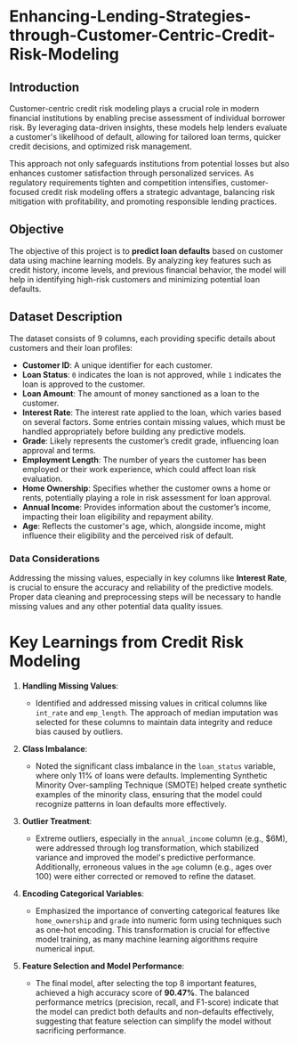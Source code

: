 # Enhancing-Lending-Strategies-through-Customer-Centric-Credit-Risk-Modeling

## Introduction

Customer-centric credit risk modeling plays a crucial role in modern financial institutions by enabling precise assessment of individual borrower risk. By leveraging data-driven insights, these models help lenders evaluate a customer's likelihood of default, allowing for tailored loan terms, quicker credit decisions, and optimized risk management. 

This approach not only safeguards institutions from potential losses but also enhances customer satisfaction through personalized services. As regulatory requirements tighten and competition intensifies, customer-focused credit risk modeling offers a strategic advantage, balancing risk mitigation with profitability, and promoting responsible lending practices.

## Objective

The objective of this project is to **predict loan defaults** based on customer data using machine learning models. By analyzing key features such as credit history, income levels, and previous financial behavior, the model will help in identifying high-risk customers and minimizing potential loan defaults.

## Dataset Description

The dataset consists of 9 columns, each providing specific details about customers and their loan profiles:

- **Customer ID**: A unique identifier for each customer.
- **Loan Status**: `0` indicates the loan is not approved, while `1` indicates the loan is approved to the customer.
- **Loan Amount**: The amount of money sanctioned as a loan to the customer.
- **Interest Rate**: The interest rate applied to the loan, which varies based on several factors. Some entries contain missing values, which must be handled appropriately before building any predictive models.
- **Grade**: Likely represents the customer’s credit grade, influencing loan approval and terms.
- **Employment Length**: The number of years the customer has been employed or their work experience, which could affect loan risk evaluation.
- **Home Ownership**: Specifies whether the customer owns a home or rents, potentially playing a role in risk assessment for loan approval.
- **Annual Income**: Provides information about the customer’s income, impacting their loan eligibility and repayment ability.
- **Age**: Reflects the customer's age, which, alongside income, might influence their eligibility and the perceived risk of default.

### Data Considerations

Addressing the missing values, especially in key columns like **Interest Rate**, is crucial to ensure the accuracy and reliability of the predictive models. Proper data cleaning and preprocessing steps will be necessary to handle missing values and any other potential data quality issues.

# Key Learnings from Credit Risk Modeling

1. **Handling Missing Values**: 
   - Identified and addressed missing values in critical columns like `int_rate` and `emp_length`. The approach of median imputation was selected for these columns to maintain data integrity and reduce bias caused by outliers.

2. **Class Imbalance**: 
   - Noted the significant class imbalance in the `loan_status` variable, where only 11% of loans were defaults. Implementing Synthetic Minority Over-sampling Technique (SMOTE) helped create synthetic examples of the minority class, ensuring that the model could recognize patterns in loan defaults more effectively.

3. **Outlier Treatment**: 
   - Extreme outliers, especially in the `annual_income` column (e.g., $6M), were addressed through log transformation, which stabilized variance and improved the model's predictive performance. Additionally, erroneous values in the `age` column (e.g., ages over 100) were either corrected or removed to refine the dataset.

4. **Encoding Categorical Variables**: 
   - Emphasized the importance of converting categorical features like `home_ownership` and `grade` into numeric form using techniques such as one-hot encoding. This transformation is crucial for effective model training, as many machine learning algorithms require numerical input.

5. **Feature Selection and Model Performance**: 
   - The final model, after selecting the top 8 important features, achieved a high accuracy score of **90.47%**. The balanced performance metrics (precision, recall, and F1-score) indicate that the model can predict both defaults and non-defaults effectively, suggesting that feature selection can simplify the model without sacrificing performance.
